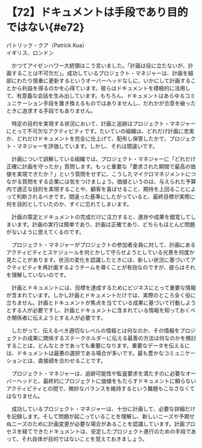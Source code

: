 # 【72】ドキュメントは手段であり目的ではない{#e72}

<div class="author">パトリック・クア（Patrick Kua）</div>
<div class="author_address">イギリス、ロンドン</div>

　かつてアイゼンハワー大統領はこう言いました。「計画は役に立たないが、計画することは不可欠だ」。成功しているプロジェクト・マネジャーは、計画を細部にわたり慎重に更新するというオーバーヘッドなしに、いかにして計画することから利益を得るのかを心得ています。彼らはドキュメントを積極的に活用して、有意義な会話を生み出しています。もちろん、ドキュメントはあらゆるコミュニケーション手段を置き換えるものではありませんし、だれかが合意を破ったときに追求する手段でもありません。

　特定の目的を実現する状況において、計画と追跡はプロジェクト・マネジャーにとって不可欠なアクティビティです。たいていの組織は、どれだけ計画に忠実か、どれだけドキュメントを完全に仕上げて、配布し保管したかで、プロジェクト・マネジャーを評価しています。しかし、それは間違いです。

　計画について誤解している組織では、プロジェクト・マネジャーに「どれだけ正確に計画を守ったか」質問します。もっと重要な「要求された期間で最高の価値を実現できたか？」という質問をせずに、こうしたマイクロマネジメントにつながる質問をする企業には気をつけましょう。価値というのは、与えられた予算内で適正な目的を実現することや、顧客を喜ばせること、期待を上回ることによって判断されるべきです。間違った基準にしたがっていると、最終目標が実際に何を目的としていたのか、すぐに忘れてしまいます。

　計画の策定とドキュメントの完成だけに注力すると、進捗や成果を錯覚してしまいます。計画の実行は簡単であり、計画は正確であり、どちらもほとんど問題がないように思えてくるのです。

　プロジェクト・マネジャーがプロジェクトの参加者全員に対して、計画にあるアクティビティとスケジュールを何とかして守らせようとしている光景を何度か見たことがあります。状況の変化を認識したときには、新しい状況に基づいてアクティビティを再計画するようチームを導くことが有効なのですが、彼らはそれを理解していないのです。

　計画とドキュメントには、目標を達成するためにビジネスにとって重要な情報が含まれています。しかし計画とドキュメントだけでは、実際のところ全く役に立ちません。計画とドキュメントが焦点を当てている成果に基づいて行動しようとする人が必要ですし、計画とドキュメントに含まれている情報を知っておくべき関係者に伝えようとする人が必要です。

　したがって、伝えるべき適切なレベルの情報とは何なのか、その情報をプロジェクトの成果に関係するステークホルダーに伝える最善の方法は何なのかを検討することは、どんなときであっても重要になります。重要なデータを伝えるには、ドキュメントは最悪の選択である場合が多いです。最も豊かなコミュニケーションとは、直接顔を合わせることです。

　プロジェクト・マネジャーは、追跡可能性や監査要求を満たすのに必要なオーバーヘッドと、最終的にプロジェクトに価値をもたらすドキュメントに頼らないアクティビティとの間で、微妙なバランスを維持するという難題もこなさなくてはなりません。

　成功しているプロジェクト・マネジャーは、十分に計画して、必要な詳細だけを記録します。そして問題が起こっていることを理解し、新しいニーズや予期せぬニーズのために計画変更が必要な場合があることを認識しています。計画プロセスを経てできたドキュメントは、安定したプロジェクト進行のための手段であって、それ自体が目的ではないことを覚えておきましょう。
